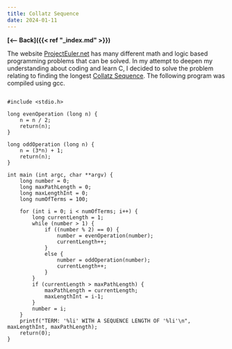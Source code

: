 ```yaml
---
title: Collatz Sequence 
date: 2024-01-11
---
```


**[<-- Back]({{< ref "_index.md" >}})**

The website [ProjectEuler.net](https://projecteuler.net/) has many different math and logic based programming problems that
can be solved. In my attempt to deepen my understanding about coding and learn C, I decided to solve the problem relating to finding the
longest [Collatz Sequence](https://projecteuler.net/problem=14). The following program was compiled using gcc.

```

#include <stdio.h>

long evenOperation (long n) {
    n = n / 2;
    return(n);
}

long oddOperation (long n) {
    n = (3*n) + 1;
    return(n);
}

int main (int argc, char **argv) {
    long number = 0;
    long maxPathLength = 0;
    long maxLengthInt = 0;
    long numOfTerms = 100;

    for (int i = 0; i < numOfTerms; i++) {
        long currentLength = 1;
        while (number > 1) {
            if ((number % 2) == 0) {
                number = evenOperation(number);
                currentLength++;
            }
            else {
                number = oddOperation(number);
                currentLength++;
            }
        }
        if (currentLength > maxPathLength) {
            maxPathLength = currentLength;
            maxLengthInt = i-1;
        }
        number = i;
    }
    printf("TERM: '%li' WITH A SEQUENCE LENGTH OF '%li'\n", maxLengthInt, maxPathLength);
    return(0);
}
